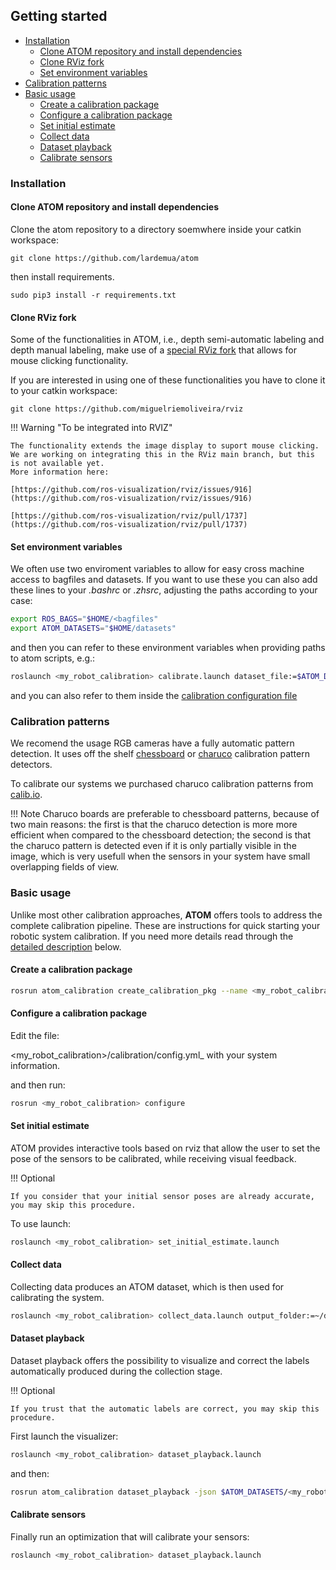 
## Getting started

  - [Installation](#installation)
    - [Clone ATOM repository and install dependencies](#clone-atom-repository-and-install-dependencies)
    - [Clone RViz fork](#clone-rviz-fork)
    - [Set environment variables](#set-environment-variables)
  - [Calibration patterns](#calibration-patterns)
  - [Basic usage](#basic-usage)
    - [Create a calibration package](#create-a-calibration-package)
    - [Configure a calibration package](#configure-a-calibration-package)
    - [Set initial estimate](#set-initial-estimate)
    - [Collect data](#collect-data)
    - [Dataset playback](#dataset-playback)
    - [Calibrate sensors](#calibrate-sensors)

### Installation

#### Clone ATOM repository and install dependencies

Clone the atom repository to a directory soemwhere inside your catkin workspace:

    git clone https://github.com/lardemua/atom

then install requirements.

    sudo pip3 install -r requirements.txt


#### Clone RViz fork

Some of the functionalities in ATOM, i.e., depth semi-automatic labeling and depth manual labeling, make use of a 
[special RViz fork](https://github.com/miguelriemoliveira/rviz) that allows for mouse clicking functionality. 

If you are interested in using one of these functionalities you have to clone it to your catkin workspace:

    git clone https://github.com/miguelriemoliveira/rviz

!!! Warning "To be integrated into RVIZ"

    The functionality extends the image display to suport mouse clicking. We are working on integrating this in the RViz main branch, but this is not available yet.
    More information here:

    [https://github.com/ros-visualization/rviz/issues/916](https://github.com/ros-visualization/rviz/issues/916)

    [https://github.com/ros-visualization/rviz/pull/1737](https://github.com/ros-visualization/rviz/pull/1737)

#### Set environment variables

We often use two enviroment variables to allow for easy cross machine access to bagfiles and datasets. If you want to use these you can also add these lines to your _.bashrc_ or _.zhsrc_, adjusting the paths according to your case:

```bash
export ROS_BAGS="$HOME/<bagfiles"
export ATOM_DATASETS="$HOME/datasets"
```

and then you can refer to these environment variables when providing paths to atom scripts, e.g.:

```bash
roslaunch <my_robot_calibration> calibrate.launch dataset_file:=$ATOM_DATASETS/<my_dataset>/dataset.json
```

and you can also refer to them inside the [calibration configuration file](https://github.com/lardemua/atlascar2/blob/0c065508f325fb57e0439c1ba2e00f9468cd73e7/atlascar2_calibration/calibration/config.yml#L14)


### Calibration patterns

We recomend the usage 
RGB cameras have a fully automatic pattern detection. It uses off the shelf [chessboard](https://docs.opencv.org/4.x/d9/d0c/group__calib3d.html#ga93efa9b0aa890de240ca32b11253dd4a) or [charuco](https://docs.opencv.org/4.x/df/d4a/tutorial_charuco_detection.html) calibration pattern detectors.

To calibrate our systems we purchased charuco calibration patterns from [calib.io](https://calib.io/products/charuco-targets?variant=9400455004207).

!!! Note
    Charuco boards are preferable to chessboard patterns, because of two main reasons: the first is that the charuco detection is more more efficient when compared to the chessboard detection; the second is that the charuco pattern is detected even if it is only partially visible in the image, which is very usefull when the sensors in your system have small overlapping fields of view.



### Basic usage

Unlike most other calibration approaches, **ATOM** offers tools to address the complete calibration pipeline. These are
instructions for quick starting your robotic system calibration. If you need more details read through
the [detailed description](procedures.md) below.


#### Create a calibration package 

```bash
rosrun atom_calibration create_calibration_pkg --name <my_robot_calibration>
```

#### Configure a calibration package

Edit the file:

   <my_robot_calibration\>/calibration/config.yml_ with your system information.

and then run:

```bash
rosrun <my_robot_calibration> configure 
```

#### Set initial estimate 

ATOM provides interactive tools based on rviz that allow the user to set the pose of the sensors to be calibrated, while receiving visual feedback.

!!! Optional

    If you consider that your initial sensor poses are already accurate, you may skip this procedure.

To use launch:

```bash
roslaunch <my_robot_calibration> set_initial_estimate.launch 
```

#### Collect data 

Collecting data produces an ATOM dataset, which is then used for calibrating the system.

```bash
roslaunch <my_robot_calibration> collect_data.launch output_folder:=~/datasets/<my_dataset> 
```

#### Dataset playback

Dataset playback offers the possibility to visualize and correct the labels automatically produced during the collection stage.

!!! Optional

    If you trust that the automatic labels are correct, you may skip this procedure.


First launch the visualizer:
   
```bash
roslaunch <my_robot_calibration> dataset_playback.launch
```

and then:

```bash
rosrun atom_calibration dataset_playback -json $ATOM_DATASETS/<my_robot_calibration>/<your_dataset>/dataset.json -uic -si  -ow
```

#### Calibrate sensors 

Finally run an optimization that will calibrate your sensors:

```bash
roslaunch <my_robot_calibration> dataset_playback.launch 
```

